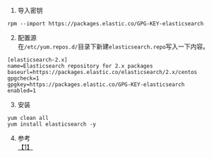 1. 导入密钥
```
rpm --import https://packages.elastic.co/GPG-KEY-elasticsearch
```

2. 配置源  
在`/etc/yum.repos.d/`目录下新建`elasticsearch.repo`写入一下内容。
```
[elasticsearch-2.x]
name=Elasticsearch repository for 2.x packages
baseurl=https://packages.elastic.co/elasticsearch/2.x/centos
gpgcheck=1
gpgkey=https://packages.elastic.co/GPG-KEY-elasticsearch
enabled=1
```

3. 安装  
```
yum clean all
yum install elasticsearch -y
```

4. 参考  
[【1】](https://www.elastic.co/guide/en/elasticsearch/reference/current/setup-repositories.html)
